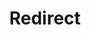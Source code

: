 ﻿---
layout: src/layouts/Redirect.astro
title: Redirect
redirect: /docs/octopus-rest-api/octopus-cli/list-tenants
pubDate:  2023-01-01
navSearch: false
navSitemap: false
navMenu: false
---
